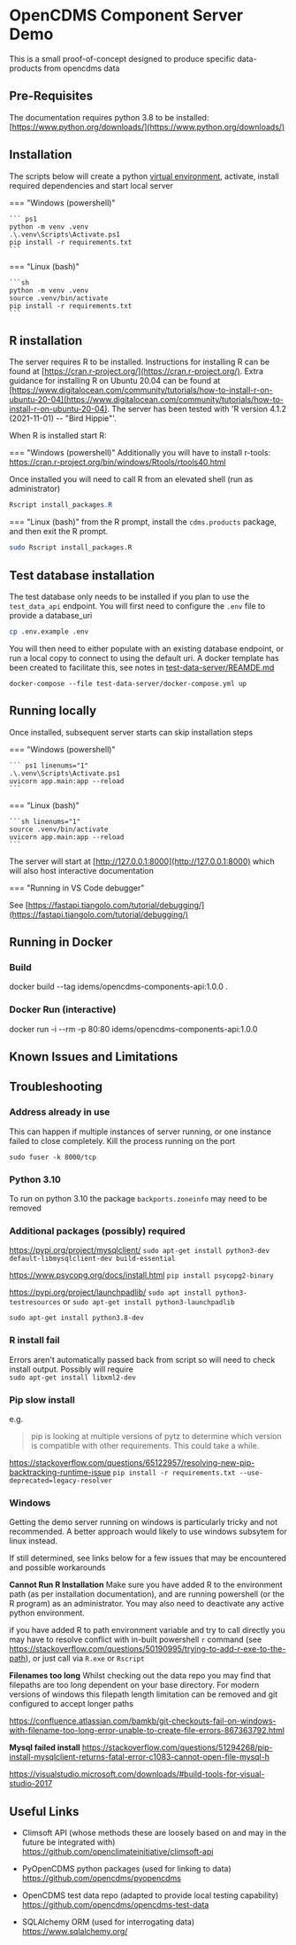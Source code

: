 # OpenCDMS Component Server Demo

This is a small proof-of-concept designed to produce specific data-products from opencdms data

## Pre-Requisites

The documentation requires python 3.8 to be installed:  
[https://www.python.org/downloads/](https://www.python.org/downloads/)

## Installation

The scripts below will create a python [virtual environment](https://docs.python.org/3/library/venv.html), activate, install required dependencies and start local server

=== "Windows (powershell)"

    ``` ps1
    python -m venv .venv
    .\.venv\Scripts\Activate.ps1
    pip install -r requirements.txt
    ```

=== "Linux (bash)"

    ```sh
    python -m venv .venv
    source .venv/bin/activate
    pip install -r requirements.txt
    ```

## R installation

The server requires R to be installed. Instructions for installing R can be found at [https://cran.r-project.org/](https://cran.r-project.org/).
Extra guidance for installing R on Ubuntu 20.04 can be found at [https://www.digitalocean.com/community/tutorials/how-to-install-r-on-ubuntu-20-04](https://www.digitalocean.com/community/tutorials/how-to-install-r-on-ubuntu-20-04).
The server has been tested with 'R version 4.1.2 (2021-11-01) -- "Bird Hippie"'.

When R is installed start R:

=== "Windows (powershell)"
Additionally you will have to install r-tools:
https://cran.r-project.org/bin/windows/Rtools/rtools40.html

Once installed you will need to call R from an elevated shell (run as administrator)

```ps1
Rscript install_packages.R
```

=== "Linux (bash)"
from the R prompt, install the `cdms.products` package, and then exit the R prompt.

```sh
sudo Rscript install_packages.R
```

## Test database installation

The test database only needs to be installed if you plan to use the `test_data_api` endpoint.
You will first need to configure the `.env` file to provide a database_uri

```sh
cp .env.example .env
```
You will then need to either populate with an existing database endpoint, or run a local copy to connect to using the default uri. A docker template has been created to facilitate this, see notes in [test-data-server/REAMDE.md](test-data-server/README.md)
```
docker-compose --file test-data-server/docker-compose.yml up
```

## Running locally

Once installed, subsequent server starts can skip installation steps

=== "Windows (powershell)"

    ``` ps1 linenums="1"
    .\.venv\Scripts\Activate.ps1
    uvicorn app.main:app --reload
    ```

=== "Linux (bash)"

    ```sh linenums="1"
    source .venv/bin/activate
    uvicorn app.main:app --reload
    ```

The server will start at [http://127.0.0.1:8000](http://127.0.0.1:8000) which will also host interactive documentation


=== "Running in VS Code debugger"

See [https://fastapi.tiangolo.com/tutorial/debugging/](https://fastapi.tiangolo.com/tutorial/debugging/)

## Running in Docker

### Build

docker build --tag idems/opencdms-components-api:1.0.0 .

### Docker Run (interactive)

docker run -i --rm -p 80:80 idems/opencdms-components-api:1.0.0

## Known Issues and Limitations

## Troubleshooting

### Address already in use
This can happen if multiple instances of server running, or one instance failed to close completely.
Kill the process running on the port

`sudo fuser -k 8000/tcp`

### Python 3.10

To run on python 3.10 the package `backports.zoneinfo` may need to be removed

### Additional packages (possibly) required
https://pypi.org/project/mysqlclient/
`sudo apt-get install python3-dev default-libmysqlclient-dev build-essential`

https://www.psycopg.org/docs/install.html
`pip install psycopg2-binary`

https://pypi.org/project/launchpadlib/
`sudo apt install python3-testresources` or `sudo apt-get install python3-launchpadlib`

`sudo apt-get install python3.8-dev`

### R install fail
Errors aren't automatically passed back from script so will need to check install output. Possibly will require   
`sudo apt-get install libxml2-dev`

### Pip slow install

e.g.

> pip is looking at multiple versions of pytz to determine which version is compatible with other
> requirements. This could take a while.

https://stackoverflow.com/questions/65122957/resolving-new-pip-backtracking-runtime-issue
`pip install -r requirements.txt --use-deprecated=legacy-resolver`



### Windows

Getting the demo server running on windows is particularly tricky and not recommended. A better approach would likely to use windows subsytem for linux instead.

If still determined, see links below for a few issues that may be encountered and possible workarounds

**Cannot Run R Installation**
Make sure you have added R to the environment path (as per installation documentation), and are running powershell (or the R program) as an administrator. You may also need to deactivate any active python environment.

if you have added R to path environment variable and try to call directly you may have to resolve conflict with in-built powershell `r` command (see https://stackoverflow.com/questions/50190995/trying-to-add-r-exe-to-the-path), or just call via `R.exe` or `Rscript`

**Filenames too long**
Whilst checking out the data repo you may find that filepaths are too long dependent on your base directory. For modern versions of windows this filepath length limitation can be removed and git configured to accept longer paths

https://confluence.atlassian.com/bamkb/git-checkouts-fail-on-windows-with-filename-too-long-error-unable-to-create-file-errors-867363792.html

**Mysql failed install**
https://stackoverflow.com/questions/51294268/pip-install-mysqlclient-returns-fatal-error-c1083-cannot-open-file-mysql-h

https://visualstudio.microsoft.com/downloads/#build-tools-for-visual-studio-2017


## Useful Links

- Climsoft API (whose methods these are loosely based on and may in the future be integrated with)   
https://github.com/openclimateinitiative/climsoft-api

- PyOpenCDMS python packages (used for linking to data)
https://github.com/opencdms/pyopencdms

- OpenCDMS test data repo (adapted to provide local testing capability)
https://github.com/opencdms/opencdms-test-data

- SQLAlchemy ORM (used for interrogating data)   
https://www.sqlalchemy.org/